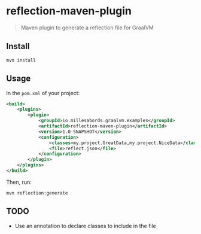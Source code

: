 # reflection-maven-plugin

> Maven plugin to generate a reflection file for GraalVM

## Install

```
mvn install
```

## Usage

In the `pom.xml` of your project:
```xml
<build>
    <plugins>
        <plugin>
            <groupId>io.millesabords.graalvm.examples</groupId>
            <artifactId>reflection-maven-plugin</artifactId>
            <version>1.0-SNAPSHOT</version>            
            <configuration>
                <classes>my.project.GreatData,my.project.NiceData</classes>
                <file>reflect.json</file>
            </configuration>
        </plugin>
    </plugins>
</build>
```

Then, run:
```
mvn reflection:generate
```

## TODO

* Use an annotation to declare classes to include in the file